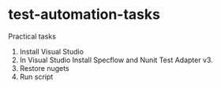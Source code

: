 # test-automation-tasks
Practical tasks


1. Install Visual Studio
2. In Visual Studio Install Specflow and Nunit Test Adapter v3.
3. Restore nugets
4. Run script
